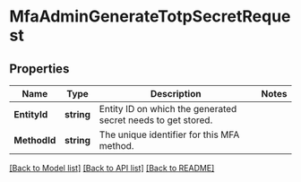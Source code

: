 # MfaAdminGenerateTotpSecretRequest


## Properties

Name | Type | Description | Notes
------------ | ------------- | ------------- | -------------
**EntityId** | **string** | Entity ID on which the generated secret needs to get stored. | 
**MethodId** | **string** | The unique identifier for this MFA method. | 





[[Back to Model list]](../README.md#documentation-for-models) [[Back to API list]](../README.md#documentation-for-api-endpoints) [[Back to README]](../README.md)


